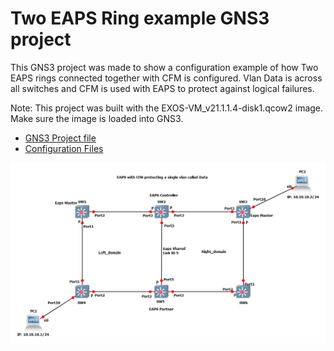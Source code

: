 # Two EAPS Ring example GNS3 project

This GNS3 project was made to show a configuration example of how Two EAPS rings connected together with CFM is configured.  Vlan Data is across all switches and CFM is used with EAPS to protect against logical failures.

Note: This project was built with the EXOS-VM_v21.1.1.4-disk1.qcow2 image.  Make sure the image is loaded into GNS3.

* [GNS3 Project file](https://github.com/extremenetworks/Virtual_EXOS/blob/master/gns3_projects/Two_EAPS_rings/EAPS_2ring_CFM.gns3project?raw=true)
* [Configuration Files](configurations)

<img src="screenshot.png">
